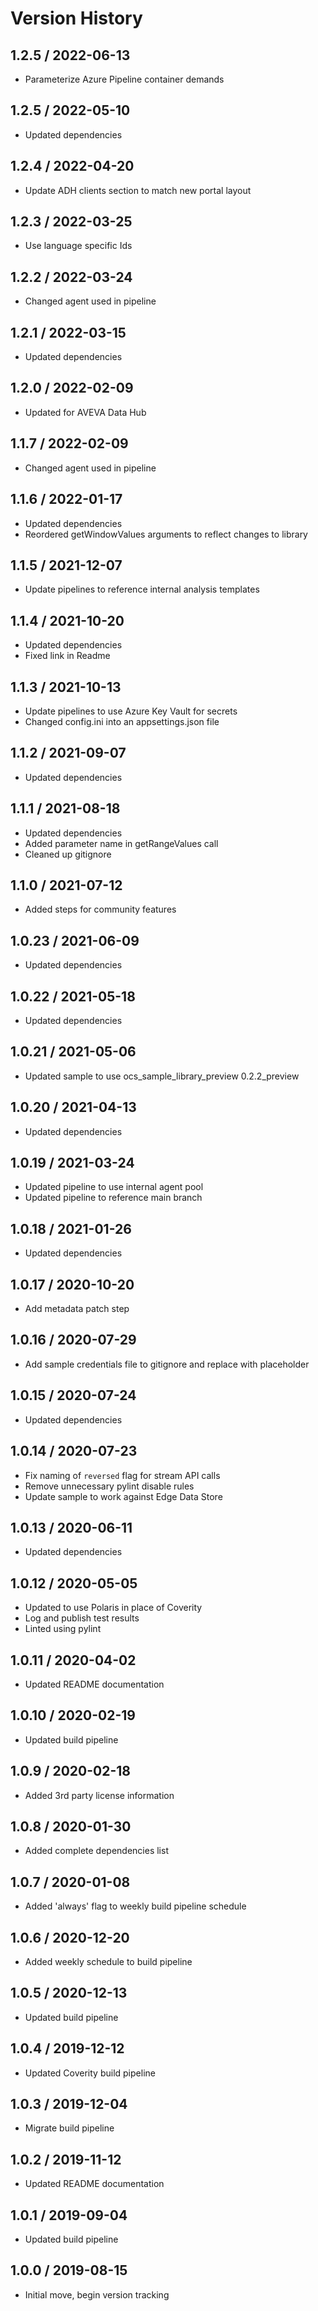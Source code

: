 # Version History

## 1.2.5 / 2022-06-13

- Parameterize Azure Pipeline container demands

## 1.2.5 / 2022-05-10

- Updated dependencies

## 1.2.4 / 2022-04-20

- Update ADH clients section to match new portal layout

## 1.2.3 / 2022-03-25

- Use language specific Ids

## 1.2.2 / 2022-03-24

- Changed agent used in pipeline

## 1.2.1 / 2022-03-15

- Updated dependencies

## 1.2.0 / 2022-02-09

- Updated for AVEVA Data Hub

## 1.1.7 / 2022-02-09

- Changed agent used in pipeline

## 1.1.6 / 2022-01-17

- Updated dependencies
- Reordered getWindowValues arguments to reflect changes to library

## 1.1.5 / 2021-12-07

- Update pipelines to reference internal analysis templates

## 1.1.4 / 2021-10-20

- Updated dependencies
- Fixed link in Readme

## 1.1.3 / 2021-10-13

- Update pipelines to use Azure Key Vault for secrets
- Changed config.ini into an appsettings.json file

## 1.1.2 / 2021-09-07

- Updated dependencies

## 1.1.1 / 2021-08-18

- Updated dependencies
- Added parameter name in getRangeValues call
- Cleaned up gitignore

## 1.1.0 / 2021-07-12

- Added steps for community features

## 1.0.23 / 2021-06-09

- Updated dependencies

## 1.0.22 / 2021-05-18

- Updated dependencies

## 1.0.21 / 2021-05-06

- Updated sample to use ocs_sample_library_preview 0.2.2_preview

## 1.0.20 / 2021-04-13

- Updated dependencies

## 1.0.19 / 2021-03-24

- Updated pipeline to use internal agent pool
- Updated pipeline to reference main branch

## 1.0.18 / 2021-01-26

- Updated dependencies

## 1.0.17 / 2020-10-20

- Add metadata patch step

## 1.0.16 / 2020-07-29

- Add sample credentials file to gitignore and replace with placeholder

## 1.0.15 / 2020-07-24

- Updated dependencies

## 1.0.14 / 2020-07-23

- Fix naming of `reversed` flag for stream API calls
- Remove unnecessary pylint disable rules
- Update sample to work against Edge Data Store

## 1.0.13 / 2020-06-11

- Updated dependencies

## 1.0.12 / 2020-05-05

- Updated to use Polaris in place of Coverity
- Log and publish test results
- Linted using pylint

## 1.0.11 / 2020-04-02

- Updated README documentation

## 1.0.10 / 2020-02-19

- Updated build pipeline

## 1.0.9 / 2020-02-18

- Added 3rd party license information

## 1.0.8 / 2020-01-30

- Added complete dependencies list

## 1.0.7 / 2020-01-08

- Added 'always' flag to weekly build pipeline schedule

## 1.0.6 / 2020-12-20

- Added weekly schedule to build pipeline

## 1.0.5 / 2020-12-13

- Updated build pipeline

## 1.0.4 / 2019-12-12

- Updated Coverity build pipeline

## 1.0.3 / 2019-12-04

- Migrate build pipeline

## 1.0.2 / 2019-11-12

- Updated README documentation

## 1.0.1 / 2019-09-04

- Updated build pipeline

## 1.0.0 / 2019-08-15

- Initial move, begin version tracking
